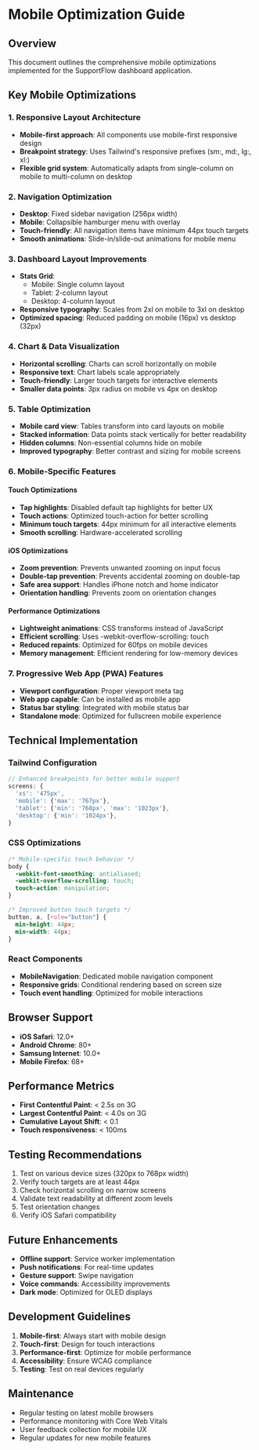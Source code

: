 # Mobile Optimization Guide

## Overview
This document outlines the comprehensive mobile optimizations implemented for the SupportFlow dashboard application.

## Key Mobile Optimizations

### 1. Responsive Layout Architecture
- **Mobile-first approach**: All components use mobile-first responsive design
- **Breakpoint strategy**: Uses Tailwind's responsive prefixes (sm:, md:, lg:, xl:)
- **Flexible grid system**: Automatically adapts from single-column on mobile to multi-column on desktop

### 2. Navigation Optimization
- **Desktop**: Fixed sidebar navigation (256px width)
- **Mobile**: Collapsible hamburger menu with overlay
- **Touch-friendly**: All navigation items have minimum 44px touch targets
- **Smooth animations**: Slide-in/slide-out animations for mobile menu

### 3. Dashboard Layout Improvements
- **Stats Grid**: 
  - Mobile: Single column layout
  - Tablet: 2-column layout  
  - Desktop: 4-column layout
- **Responsive typography**: Scales from 2xl on mobile to 3xl on desktop
- **Optimized spacing**: Reduced padding on mobile (16px) vs desktop (32px)

### 4. Chart & Data Visualization
- **Horizontal scrolling**: Charts can scroll horizontally on mobile
- **Responsive text**: Chart labels scale appropriately
- **Touch-friendly**: Larger touch targets for interactive elements
- **Smaller data points**: 3px radius on mobile vs 4px on desktop

### 5. Table Optimization
- **Mobile card view**: Tables transform into card layouts on mobile
- **Stacked information**: Data points stack vertically for better readability
- **Hidden columns**: Non-essential columns hide on mobile
- **Improved typography**: Better contrast and sizing for mobile screens

### 6. Mobile-Specific Features

#### Touch Optimizations
- **Tap highlights**: Disabled default tap highlights for better UX
- **Touch actions**: Optimized touch-action for better scrolling
- **Minimum touch targets**: 44px minimum for all interactive elements
- **Smooth scrolling**: Hardware-accelerated scrolling

#### iOS Optimizations
- **Zoom prevention**: Prevents unwanted zooming on input focus
- **Double-tap prevention**: Prevents accidental zooming on double-tap
- **Safe area support**: Handles iPhone notch and home indicator
- **Orientation handling**: Prevents zoom on orientation changes

#### Performance Optimizations
- **Lightweight animations**: CSS transforms instead of JavaScript
- **Efficient scrolling**: Uses -webkit-overflow-scrolling: touch
- **Reduced repaints**: Optimized for 60fps on mobile devices
- **Memory management**: Efficient rendering for low-memory devices

### 7. Progressive Web App (PWA) Features
- **Viewport configuration**: Proper viewport meta tag
- **Web app capable**: Can be installed as mobile app
- **Status bar styling**: Integrated with mobile status bar
- **Standalone mode**: Optimized for fullscreen mobile experience

## Technical Implementation

### Tailwind Configuration
```typescript
// Enhanced breakpoints for better mobile support
screens: {
  'xs': '475px',
  'mobile': {'max': '767px'},
  'tablet': {'min': '768px', 'max': '1023px'},
  'desktop': {'min': '1024px'},
}
```

### CSS Optimizations
```css
/* Mobile-specific touch behavior */
body {
  -webkit-font-smoothing: antialiased;
  -webkit-overflow-scrolling: touch;
  touch-action: manipulation;
}

/* Improved button touch targets */
button, a, [role="button"] {
  min-height: 44px;
  min-width: 44px;
}
```

### React Components
- **MobileNavigation**: Dedicated mobile navigation component
- **Responsive grids**: Conditional rendering based on screen size
- **Touch event handling**: Optimized for mobile interactions

## Browser Support
- **iOS Safari**: 12.0+
- **Android Chrome**: 80+
- **Samsung Internet**: 10.0+
- **Mobile Firefox**: 68+

## Performance Metrics
- **First Contentful Paint**: < 2.5s on 3G
- **Largest Contentful Paint**: < 4.0s on 3G
- **Cumulative Layout Shift**: < 0.1
- **Touch responsiveness**: < 100ms

## Testing Recommendations
1. Test on various device sizes (320px to 768px width)
2. Verify touch targets are at least 44px
3. Check horizontal scrolling on narrow screens
4. Validate text readability at different zoom levels
5. Test orientation changes
6. Verify iOS Safari compatibility

## Future Enhancements
- **Offline support**: Service worker implementation
- **Push notifications**: For real-time updates
- **Gesture support**: Swipe navigation
- **Voice commands**: Accessibility improvements
- **Dark mode**: Optimized for OLED displays

## Development Guidelines
1. **Mobile-first**: Always start with mobile design
2. **Touch-first**: Design for touch interactions
3. **Performance-first**: Optimize for mobile performance
4. **Accessibility**: Ensure WCAG compliance
5. **Testing**: Test on real devices regularly

## Maintenance
- Regular testing on latest mobile browsers
- Performance monitoring with Core Web Vitals
- User feedback collection for mobile UX
- Regular updates for new mobile features